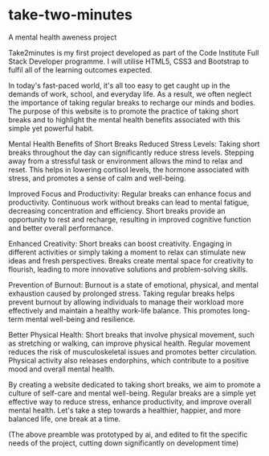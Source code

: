# take-two-minutes
A mental health aweness project

Take2minutes is my first project developed as part of the Code Institute Full Stack Developer programme. I will utilise HTML5, CSS3 and Bootstrap to fulfil all of the learning outcomes expected. 

In today's fast-paced world, it's all too easy to get caught up in the demands of work, school, and everyday life. As a result, we often neglect the importance of taking regular breaks to recharge our minds and bodies. The purpose of this website is to promote the practice of taking short breaks and to highlight the mental health benefits associated with this simple yet powerful habit.

Mental Health Benefits of Short Breaks
Reduced Stress Levels: Taking short breaks throughout the day can significantly reduce stress levels. Stepping away from a stressful task or environment allows the mind to relax and reset. This helps in lowering cortisol levels, the hormone associated with stress, and promotes a sense of calm and well-being.

Improved Focus and Productivity: Regular breaks can enhance focus and productivity. Continuous work without breaks can lead to mental fatigue, decreasing concentration and efficiency. Short breaks provide an opportunity to rest and recharge, resulting in improved cognitive function and better overall performance.

Enhanced Creativity: Short breaks can boost creativity. Engaging in different activities or simply taking a moment to relax can stimulate new ideas and fresh perspectives. Breaks create mental space for creativity to flourish, leading to more innovative solutions and problem-solving skills.

Prevention of Burnout: Burnout is a state of emotional, physical, and mental exhaustion caused by prolonged stress. Taking regular breaks helps prevent burnout by allowing individuals to manage their workload more effectively and maintain a healthy work-life balance. This promotes long-term mental well-being and resilience.

Better Physical Health: Short breaks that involve physical movement, such as stretching or walking, can improve physical health. Regular movement reduces the risk of musculoskeletal issues and promotes better circulation. Physical activity also releases endorphins, which contribute to a positive mood and overall mental health.

By creating a website dedicated to taking short breaks, we aim to promote a culture of self-care and mental well-being. Regular breaks are a simple yet effective way to reduce stress, enhance productivity, and improve overall mental health. Let's take a step towards a healthier, happier, and more balanced life, one break at a time.

(The above preamble was prototyped by ai, and edited to fit the specific needs of the project, cutting down significantly on development time)

 

